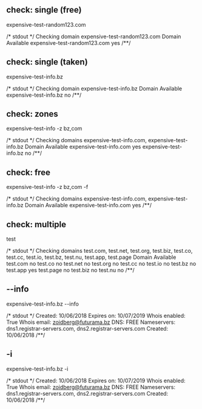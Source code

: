 ## check: single (free)
expensive-test-random123.com

/* stdout */
Checking domain expensive-test-random123.com
Domain                        Available
expensive-test-random123.com     yes
/**/

## check: single (taken)
expensive-test-info.bz

/* stdout */
Checking domain expensive-test-info.bz
Domain                  Available
expensive-test-info.bz     no
/**/

## check: zones
expensive-test-info -z bz,com

/* stdout */
Checking domains expensive-test-info.com, expensive-test-info.bz
Domain                   Available
expensive-test-info.com     yes
expensive-test-info.bz      no
/**/

## check: free
expensive-test-info -z bz,com -f

/* stdout */
Checking domains expensive-test-info.com, expensive-test-info.bz
Domain                   Available
expensive-test-info.com     yes
/**/

## check: multiple
test

/* stdout */
Checking domains test.com, test.net, test.org, test.biz, test.co, test.cc, test.io, test.bz, test.nu, test.app, test.page
Domain     Available
test.com      no
test.co       no
test.net      no
test.org      no
test.cc       no
test.io       no
test.bz       no
test.app      yes
test.page     no
test.biz      no
test.nu       no
/**/

## --info
expensive-test-info.bz --info

/* stdout */
Created:        10/06/2018
Expires on:     10/07/2019
Whois enabled:  True
Whois email:    zoidberg@futurama.bz
DNS:            FREE
Nameservers:    dns1.registrar-servers.com, dns2.registrar-servers.com
Created:        10/06/2018
/**/

## -i
expensive-test-info.bz -i

/* stdout */
Created:        10/06/2018
Expires on:     10/07/2019
Whois enabled:  True
Whois email:    zoidberg@futurama.bz
DNS:            FREE
Nameservers:    dns1.registrar-servers.com, dns2.registrar-servers.com
Created:        10/06/2018
/**/